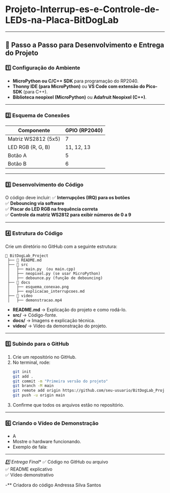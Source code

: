 # Projeto-Interrup-es-e-Controle-de-LEDs-na-Placa-BitDogLab

---

## 📌 **Passo a Passo para Desenvolvimento e Entrega do Projeto**

### **1️⃣ Configuração do Ambiente**
- **MicroPython ou C/C++ SDK** para programação do RP2040.
- **Thonny IDE (para MicroPython)** ou **VS Code com extensão do Pico-SDK** (para C++).
- **Biblioteca neopixel (MicroPython)** ou **Adafruit Neopixel (C++)**.

---

### **2️⃣ Esquema de Conexões**
| Componente         | GPIO (RP2040) |
|--------------------|--------------|
| Matriz WS2812 (5x5) | 7 |
| LED RGB (R, G, B)  | 11, 12, 13 |
| Botão A           | 5 |
| Botão B           | 6 |

---

### **3️⃣ Desenvolvimento do Código**
O código deve incluir:
✅ **Interrupções (IRQ) para os botões**  
✅ **Debouncing via software**  
✅ **Piscar do LED RGB na frequência correta**  
✅ **Controle da matriz WS2812 para exibir números de 0 a 9**  

---

### **4️⃣ Estrutura do Código**
Crie um diretório no GitHub com a seguinte estrutura:

```
📂 BitDogLab_Project
 ├── 📜 README.md
 ├── 📂 src
 │   ├── main.py  (ou main.cpp)
 │   ├── neopixel.py (se usar MicroPython)
 │   ├── debounce.py (função de debouncing)
 ├── 📂 docs
 │   ├── esquema_conexao.png
 │   ├── explicacao_interrupcoes.md
 ├── 📂 video
 │   ├── demonstracao.mp4
```

- **README.md** → Explicação do projeto e como rodá-lo.  
- **src/** → Código-fonte.  
- **docs/** → Imagens e explicação técnica.  
- **video/** → Vídeo da demonstração do projeto.

---

### **5️⃣ Subindo para o GitHub**
1. Crie um repositório no GitHub.
2. No terminal, rode:
   ```bash
   git init
   git add .
   git commit -m "Primeira versão do projeto"
   git branch -M main
   git remote add origin https://github.com/seu-usuario/BitDogLab_Project.git
   git push -u origin main
   ```
3. Confirme que todos os arquivos estão no repositório.

---

### **6️⃣ Criando o Vídeo de Demonstração**
- A
- Mostre o hardware funcionando.
- Exemplo de fala:
  
---

*7️⃣ Entrega Final**
✅ Código no GitHub ou arquivo   
✅ README explicativo  
✅ Vídeo demonstrativo  

-** Criadora do código 
Andressa Silva Santos 
